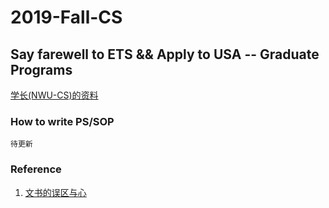 # 2019-Fall-CS
## Say farewell to ETS && Apply to USA -- Graduate Programs

[学长(NWU-CS)的资料](https://github.com/Aaron0813/Flying-Aboard.git)

### How to write PS/SOP
```
待更新
```

### Reference

1. [文书的误区与心](https://www.1point3acres.com/bbs/forum.php?mod=viewthread&tid=144916)








